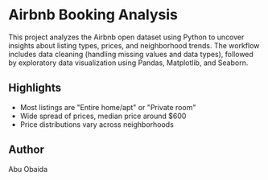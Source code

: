 # Airbnb Booking Analysis

This project analyzes the Airbnb open dataset using Python to uncover insights about listing types, prices, and neighborhood trends.
The workflow includes data cleaning (handling missing values and data types), followed by exploratory data visualization using Pandas, Matplotlib, and Seaborn.

## Highlights
- Most listings are "Entire home/apt" or "Private room"
- Wide spread of prices, median price around $600
- Price distributions vary across neighborhoods


## Author
Abu Obaida

